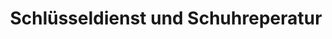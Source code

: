 ---
title: "Schlüsseldienst und Schuhreperatur"
url: /wassenberg/schluesseldienst-und-schuhreperatur/
shop: Schuhe
---